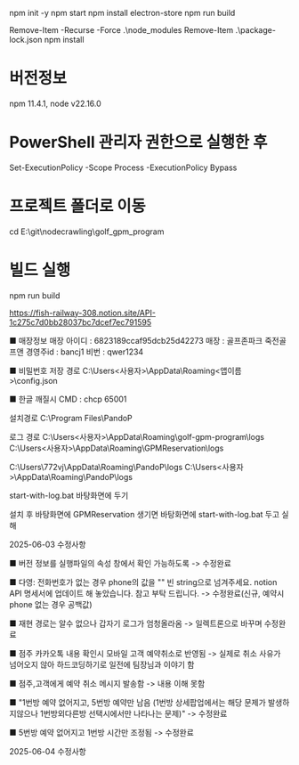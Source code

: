 npm init -y
npm start
npm install electron-store
npm run build


Remove-Item -Recurse -Force .\node_modules
Remove-Item .\package-lock.json
npm install


# 버전정보
npm 11.4.1, node v22.16.0

# PowerShell 관리자 권한으로 실행한 후
Set-ExecutionPolicy -Scope Process -ExecutionPolicy Bypass

# 프로젝트 폴더로 이동
cd E:\git\nodecrawling\golf_gpm_program

# 빌드 실행
npm run build

https://fish-railway-308.notion.site/API-1c275c7d0bb28037bc7dcef7ec791595


■ 매장정보
    매장 아이디 : 6823189ccaf95dcb25d42273
    매장 : 골프존파크 죽전골프앤
    경영주id : bancj1
    비번 : qwer1234


■ 비밀번호 저장 경로
    C:\Users\<사용자>\AppData\Roaming\<앱이름>\config.json


■ 한글 깨질시
    CMD : chcp 65001


설치경로
C:\Program Files\PandoP

로그 경로
C:\Users\<사용자>\AppData\Roaming\golf-gpm-program\logs
C:\Users\<사용자>\AppData\Roaming\GPMReservation\logs

C:\Users\772vj\AppData\Roaming\PandoP\logs
C:\Users\<사용자>\AppData\Roaming\PandoP\logs

start-with-log.bat 바탕화면에 두기

설치 후 
바탕화면에 GPMReservation 생기면
바탕화면에 start-with-log.bat 두고 실해





2025-06-03 수정사항

■ 버전 정보를 실행파일의 속성 창에서 확인 가능하도록 
-> 수정완료

■ 다영: 전화번호가 없는 경우 phone의 값을 "" 빈 string으로 넘겨주세요.
notion API 명세서에 업데이트 해 놓았습니다.
참고 부탁 드립니다.
-> 수정완료(신규, 예약시 phone 없는 경우 공백값)

■ 재현 경로는 알수 없으나 갑자기 로그가 엄청올라옴 
-> 일렉트론으로 바꾸며 수정완료

■ 점주 카카오톡 내용 확인시 모바일 고객 예약취소로 반영됨
-> 실제로 취소 사유가 넘어오지 않아 하드코딩하기로 일전에 팀장님과 이야기 함

■ 점주,고객에게 예약 취소 메시지 발송함
-> 내용 이해 못함

■ "1번방 예약 없어지고, 5번방 예약만 남음
(1번방 상세팝업에서는 해당 문제가 발생하지않으나 1번방외다른방 선택시에서만 나타나는 문제)"
-> 수정완료

■ 5번방 예약 없어지고 1번방 시간만 조정됨
-> 수정완료


2025-06-04 수정사항